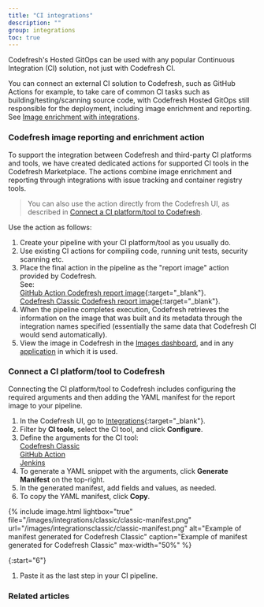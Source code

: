 ```yaml
---
title: "CI integrations"
description: ""
group: integrations
toc: true
---
```


Codefresh's Hosted GitOps can be used with any popular Continuous Integration (CI) solution, not just with Codefresh CI.

You can connect an external CI solution to Codefresh, such as GitHub Actions for example, to take care of common CI tasks such as building/testing/scanning source code, with Codefresh Hosted GitOps still responsible for the deployment, including image enrichment and reporting.  
See [Image enrichment with integrations]({{site.baseurl}}/docs/integrations/image-enrichment-overview/).

### Codefresh image reporting and enrichment action
To support the integration between Codefresh and third-party CI platforms and tools, we have created dedicated actions for supported CI tools in the Codefresh Marketplace. The actions combine image enrichment and reporting through integrations with issue tracking and container registry tools. 

>You can also use the action directly from the Codefresh UI, as described in [Connect a CI platform/tool to Codefresh](#connect-a-ci-platform-tool-to-Codefresh).


Use the action as follows:

1. Create your pipeline with your CI platform/tool as you usually do.
1. Use existing CI actions for compiling code, running unit tests, security scanning etc.
1. Place the final action in the pipeline as the "report image" action provided by Codefresh.  
  See:  
 [GitHub Action Codefresh report image](https://github.com/marketplace/actions/codefresh-report-image){:target="\_blank"}.  
 [Codefresh Classic Codefresh report image](https://codefresh.io/steps/step/codefresh-report-image){:target="\_blank"}.    
1. When the pipeline completes execution, Codefresh retrieves the information on the image that was built and its metadata through the integration names specified (essentially the same data that Codefresh CI would send automatically).
1. View the image in Codefresh in the [Images dashboard]({{site.baseurl}}/docs/deployment/images/), and in any [application]({{site.baseurl}}/docs/deployment/applications-dashboard/) in which it is used.

### Connect a CI platform/tool to Codefresh
Connecting the CI platform/tool to Codefresh includes configuring the required arguments and then adding the YAML manifest for the report image to your pipeline.  

1. In the Codefresh UI, go to [Integrations](https://g.codefresh.io/2.0/account-settings/integrations){:target="\_blank"}.
1. Filter by **CI tools**, select the CI tool, and click **Configure**.
1. Define the arguments for the CI tool:  
  [Codefresh Classic]({{site.baseurl}}/docs/integrations/codefresh-classic/)  
  [GitHub Action]({{site.baseurl}}/docs/integrations/github-action/)  
  [Jenkins]({{site.baseurl}}/docs/integrations/jenkins/)
1. To generate a YAML snippet with the arguments, click **Generate Manifest** on the top-right. 
1. In the generated manifest, add fields and values, as needed.
1. To copy the YAML manifest, click **Copy**.

{% include image.html 
lightbox="true" 
file="/images/integrations/classic/classic-manifest.png" 
url="/images/integrationsclassic/classic-manifest.png"
alt="Example of manifest generated for Codefresh Classic"
caption="Example of manifest generated for Codefresh Classic"
max-width="50%"
%}

{:start="6"}
1. Paste it as the last step in your CI pipeline.


### Related articles






